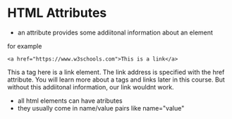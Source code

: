 # HTML Attributes

- an attribute provides some addiitonal information about an element

for example
```
<a href="https://www.w3schools.com">This is a link</a>
```

This a tag here is a link element. The link address is specified with the href attribute. You will learn more about a tags and links later in this course. But without this addiitonal information, our link wouldnt work. 

- all html elements can have atributes 
- they usually come in name/value pairs like name="value"